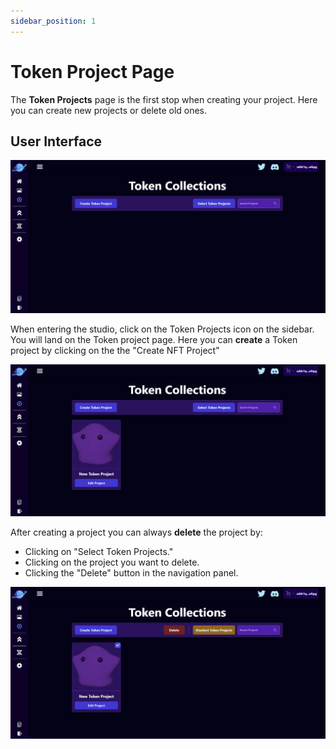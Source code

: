 ```yaml
---
sidebar_position: 1
---
```


# Token Project Page

The **Token Projects** page is the first stop when creating your project. Here you can create new projects or delete old ones.

## User Interface

![Token Project Page](/img/token-projects/create-token-project/token-project-page/token-project-page.png)

When entering the studio, click on the Token Projects icon on the sidebar. You will land on the Token project page. Here you can **create** a Token project by clicking on the the "Create NFT Project"

![Token Project Page With Project](/img/token-projects/create-token-project/token-project-page/token-project-page-project.png)

After creating a project you can always **delete** the project by:

-   Clicking on "Select Token Projects."
-   Clicking on the project you want to delete.
-   Clicking the "Delete" button in the navigation panel.

![Token Project Page With Project Delete](/img/token-projects/create-token-project/token-project-page/token-project-page-project-delete.png)
